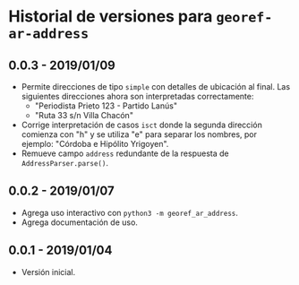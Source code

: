 # Historial de versiones para `georef-ar-address`

## **0.0.3** - 2019/01/09
- Permite direcciones de tipo `simple` con detalles de ubicación al final. Las siguientes direcciones ahora son interpretadas correctamente:
	- "Periodista Prieto 123 - Partido Lanús"
	- "Ruta 33 s/n Villa Chacón"
- Corrige interpretación de casos `isct` donde la segunda dirección comienza con "h" y se utiliza "e" para separar los nombres, por ejemplo: "Córdoba e Hipólito Yrigoyen".
- Remueve campo `address` redundante de la respuesta de `AddressParser.parse()`.

## **0.0.2** - 2019/01/07
- Agrega uso interactivo con `python3 -m georef_ar_address`.
- Agrega documentación de uso.

## **0.0.1** - 2019/01/04
- Versión inicial.

